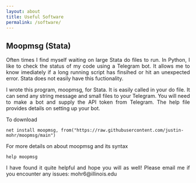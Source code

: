 ```yaml
---
layout: about
title: Useful Software
permalink: /software/  
---
```

## Moopmsg (Stata)

<p align="justify">
Often times I find myself waiting on large Stata do files to run. In Python, I like to check the status of my code using a Telegram bot. It allows me to know imediately if a long running script has finsihed or hit an unexpected error. Stata does not easily have this fuctionality. </p>
<p align="justify">
I wrote this  program, moopmsg, for Stata. It is easily called in your do file. It can send any string message and small files to your Telegram. You will need to make a bot and supply the API token from Telegram. The help file provides details on setting up your bot.</p>

To download 
~~~
net install moopmsg, from("https://raw.githubusercontent.com/justin-mohr/moopmsg/main")
~~~

For more details on about moopmsg and its syntax
~~~
help moopmsg
~~~
<p align="justify">
I have found it quite helpful and hope you will as well! Please email me if you encounter any issues: mohr6@illinois.edu </p>



